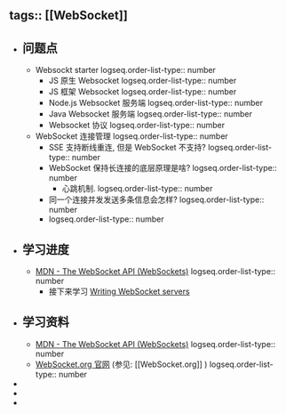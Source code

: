 tags:: [[WebSocket]]
---

- ## 问题点
	- Websockt starter
	  logseq.order-list-type:: number
		- JS 原生 Websocket 
		  logseq.order-list-type:: number
		- JS 框架 Websocket
		  logseq.order-list-type:: number
		- Node.js Websocket 服务端
		  logseq.order-list-type:: number
		- Java Websocket 服务端
		  logseq.order-list-type:: number
		- Websocket 协议
		  logseq.order-list-type:: number
	- WebSocket 连接管理
	  logseq.order-list-type:: number
		- SSE 支持断线重连, 但是 WebSocket 不支持?
		  logseq.order-list-type:: number
		- WebSocket 保持长连接的底层原理是啥?
		  logseq.order-list-type:: number
			- 心跳机制.
			  logseq.order-list-type:: number
		- 同一个连接并发发送多条信息会怎样?
		  logseq.order-list-type:: number
		- logseq.order-list-type:: number
- ## 学习进度
	- [MDN - The WebSocket API (WebSockets)](https://developer.mozilla.org/en-US/docs/Web/API/WebSockets_API)
	  logseq.order-list-type:: number
		- 接下来学习 [Writing WebSocket servers](https://developer.mozilla.org/en-US/docs/Web/API/WebSockets_API/Writing_WebSocket_servers)
- ## 学习资料
	- [MDN - The WebSocket API (WebSockets)](https://developer.mozilla.org/en-US/docs/Web/API/WebSockets_API)
	  logseq.order-list-type:: number
	- [WebSocket.org 官网](https://websocket.org/) (参见: [[WebSocket.org]] )
	  logseq.order-list-type:: number
-
-
-